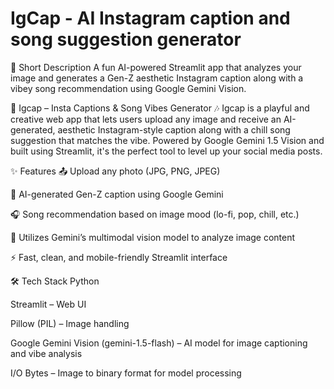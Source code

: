 # IgCap - AI Instagram caption and song suggestion generator
🔹 Short Description
A fun AI-powered Streamlit app that analyzes your image and generates a Gen-Z aesthetic Instagram caption along with a vibey song recommendation using Google Gemini Vision.

📸 Igcap – Insta Captions & Song Vibes Generator 🎶
Igcap is a playful and creative web app that lets users upload any image and receive an AI-generated, aesthetic Instagram-style caption along with a chill song suggestion that matches the vibe. Powered by Google Gemini 1.5 Vision and built using Streamlit, it's the perfect tool to level up your social media posts.

✨ Features
📤 Upload any photo (JPG, PNG, JPEG)

🤖 AI-generated Gen-Z caption using Google Gemini

🎧 Song recommendation based on image mood (lo-fi, pop, chill, etc.)

🧠 Utilizes Gemini’s multimodal vision model to analyze image content

⚡ Fast, clean, and mobile-friendly Streamlit interface

🛠 Tech Stack
Python

Streamlit – Web UI

Pillow (PIL) – Image handling

Google Gemini Vision (gemini-1.5-flash) – AI model for image captioning and vibe analysis

I/O Bytes – Image to binary format for model processing

